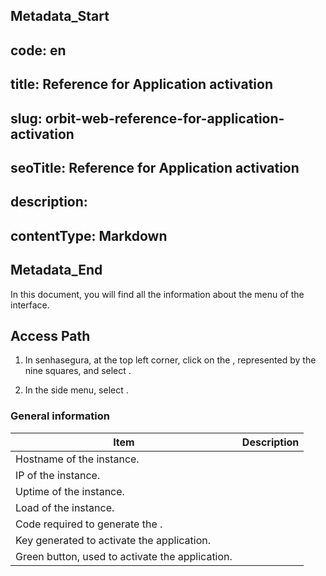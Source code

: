 ## Metadata_Start 
## code: en
## title: Reference for Application activation 
## slug: orbit-web-reference-for-application-activation 
## seoTitle: Reference for Application activation 
## description:  
## contentType: Markdown 
## Metadata_End
In this document, you will find all the information about the  menu of the  interface.

## Access Path

1. In senhasegura, at the top left corner, click on the , represented by the nine squares, and select .
   
1. In the side menu, select .

### General information
Item | Description
--- | ---
 | Hostname of the instance.
 | IP of the instance.
 | Uptime of the instance.
 | Load of the instance.
 | Code required to generate the .
 | Key generated to activate the application.
 | Green button, used to activate the application.
